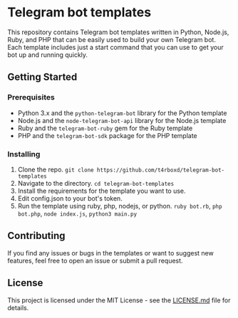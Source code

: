 # Telegram bot templates

This repository contains Telegram bot templates written in Python, Node.js, Ruby, and PHP that can be easily used to build your own Telegram bot. Each template includes just a start command that you can use to get your bot up and running quickly.

## Getting Started

### Prerequisites

- Python 3.x and the `python-telegram-bot` library for the Python template
- Node.js and the `node-telegram-bot-api` library for the Node.js template
- Ruby and the `telegram-bot-ruby` gem for the Ruby template
- PHP and the `telegram-bot-sdk` package for the PHP template

### Installing

1. Clone the repo. `git clone https://github.com/t4rboxd/telegram-bot-templates`
2. Navigate to the directory. `cd telegram-bot-templates`
3. Install the requirements for the template you want to use.
4. Edit config.json to your bot's token.
5. Run the template using ruby, php, nodejs, or python. `ruby bot.rb`, `php bot.php`, `node index.js`, `python3 main.py`

## Contributing

If you find any issues or bugs in the templates or want to suggest new features, feel free to open an issue or submit a pull request.

## License

This project is licensed under the MIT License - see the [LICENSE.md](LICENSE.md) file for details.
